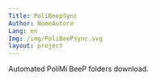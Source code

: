 ```yaml
---
Title: PoliBeepSync
Author: NomeAutore
Lang: en
Img: /img/PoliBeePsync.svg
layout: project
---
```

Automated PoliMi BeeP folders download.
